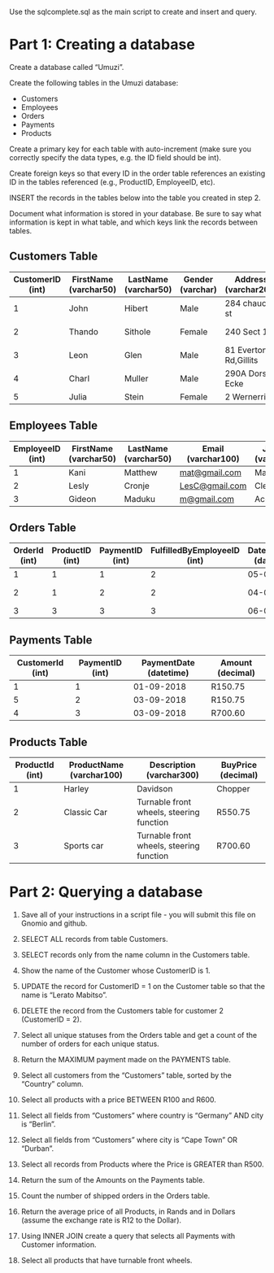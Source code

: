 Use the sqlcomplete.sql as the main script to create and insert and query.

# Part 1: Creating a database

Create a database called “Umuzi”.

Create the following tables in the Umuzi database:

- Customers
- Employees
- Orders
- Payments
- Products

Create a primary key for each table with auto-increment (make sure you correctly specify the data types, e.g. the ID field should be int).

Create foreign keys so that every ID in the order table references an existing ID in the tables referenced (e.g., ProductID, EmployeeID, etc).

INSERT the records in the tables below into the table you created in step 2.

Document what information is stored in your database. Be sure to say what information is kept in what table, and which keys link the records between tables.

## Customers Table
|CustomerID (int)|	FirstName (varchar50)|	LastName (varchar50)|	Gender (varchar)|	Address (varchar200)|	Phone (int 10)|	Email (varchar100)|	City (varchar20)|	Country (varchar50)|
| --- | --- | --- | --- | --- | --- | --- | --- | --- |
| 1| 	John| 	Hibert| 	Male| 	284 chaucer st| 	084789657| 	john@gmail.com| 	Johannesburg| 	South Africa| 
| 2| 	Thando| 	Sithole| 	Female| 	240 Sect 1| 	0794445584| 	thando@gmail.com| 	Cape Town| 	South Africa| 
| 3| 	Leon| 	Glen	| Male| 	81 Everton Rd,Gillits| 	0820832830| 	Leon@gmail.com| 	Durban| 	South Africa| 
| 4| 	Charl| 	Muller| 	Male| 	290A Dorset Ecke| 	+44856872553	| Charl.muller@yahoo.com| 	Berlin	| Germany| 
| 5| 	Julia| 	Stein| 	Female| 	2 Wernerring	| +448672445058| 	Js234@yahoo.com| 	Frankfurt| 	Germany| 
## Employees Table
| EmployeeID (int)| 	FirstName (varchar50)| 	LastName (varchar50)| 	Email (varchar100)| 	JobTitle (varchar20)|
| --- | --- | --- | --- | --- |
|1	|Kani|	Matthew|	mat@gmail.com|	Manager|
|2|	Lesly	|Cronje|	LesC@gmail.com	|Clerk|
|3|	Gideon|	Maduku|	m@gmail.com|	Accountant|
## Orders Table
|OrderId (int)|	ProductID (int)|	PaymentID (int)|	FulfilledByEmployeeID (int)|	DateRequired (datetime)|	DateShipped (datetime)	|Status (varchar20)|
| --- | --- | --- | --- | --- | --- | --- |
|1|	1|	1|	2|	05-09-2018|		|Not shipped|
|2|	1|	2|	2|	04-09-2018|	03-09-2018|	Shipped|
|3	|3	|3|	3	|06-09-2018	|	|Not shipped|
## Payments Table
|CustomerId (int)|	PaymentID (int)|	PaymentDate (datetime)|	Amount (decimal)|
| --- | --- | --- | --- |
|1|	1|	01-09-2018|	R150.75|
|5	|2	|03-09-2018|	R150.75|
|4	|3	|03-09-2018	|R700.60|
## Products Table
|ProductId (int)|	ProductName (varchar100)|	Description (varchar300)|	BuyPrice (decimal)|
| --- | --- | --- | --- |
|1|	Harley| Davidson| Chopper|	This replica features working kickstand, front suspension, gear-shift lever|	R150.75|
|2|	Classic Car|	Turnable front wheels, steering function|	R550.75|
|3	|Sports car|	Turnable front wheels, steering function|	R700.60|
# Part 2: Querying a database
1. Save all of your instructions in a script file - you will submit this file on Gnomio and github.

2. SELECT ALL records from table Customers.

3. SELECT records only from the name column in the Customers table.

4. Show the name of the Customer whose CustomerID is 1.

5. UPDATE the record for CustomerID = 1 on the Customer table so that the name is “Lerato Mabitso”.

6. DELETE the record from the Customers table for customer 2 (CustomerID = 2).

7. Select all unique statuses from the Orders table and get a count of the number of orders for each unique status.

8. Return the MAXIMUM payment made on the PAYMENTS table.

9. Select all customers from the “Customers” table, sorted by the “Country” column.

10. Select all products with a price BETWEEN R100 and R600.

11. Select all fields from “Customers” where country is “Germany” AND city is “Berlin”.

12. Select all fields from “Customers” where city is “Cape Town” OR “Durban”.

13. Select all records from Products where the Price is GREATER than R500.

14. Return the sum of the Amounts on the Payments table.

15. Count the number of shipped orders in the Orders table.

16. Return the average price of all Products, in Rands and in Dollars (assume the exchange rate is R12 to the Dollar).

17. Using INNER JOIN create a query that selects all Payments with Customer information.

18. Select all products that have turnable front wheels.
